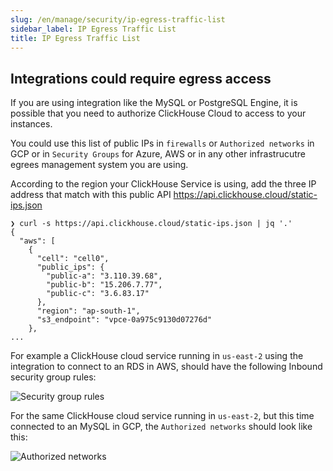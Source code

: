 ```yaml
---
slug: /en/manage/security/ip-egress-traffic-list
sidebar_label: IP Egress Traffic List
title: IP Egress Traffic List
---
```


## Integrations could require egress access

If you are using integration like the MySQL or PostgreSQL Engine, it is possible that you need to authorize ClickHouse Cloud to access to your instances.

You could use this list of public IPs in `firewalls` or `Authorized networks` in GCP or in `Security Groups` for Azure, AWS or in any other infrastrucutre egrees management system you are using.

According to the region your ClickHouse Service is using, add the three IP address that match with this public API https://api.clickhouse.cloud/static-ips.json

```
❯ curl -s https://api.clickhouse.cloud/static-ips.json | jq '.'
{
  "aws": [
    {
      "cell": "cell0",
      "public_ips": {
        "public-a": "3.110.39.68",
        "public-b": "15.206.7.77",
        "public-c": "3.6.83.17"
      },
      "region": "ap-south-1",
      "s3_endpoint": "vpce-0a975c9130d07276d"
    },
...
```

For example a ClickHouse cloud service running in `us-east-2` using the integration to connect to an RDS in AWS, should have the following Inbound security group rules:

![Security group rules](@site/docs/en/_snippets/images/aws-rds-mysql.png)

For the same ClickHouse cloud service running in `us-east-2`, but this time connected to an MySQL in GCP, the `Authorized networks` should look like this:

![Authorized networks](@site/docs/en/_snippets/images/gcp-authorized-network.png)

